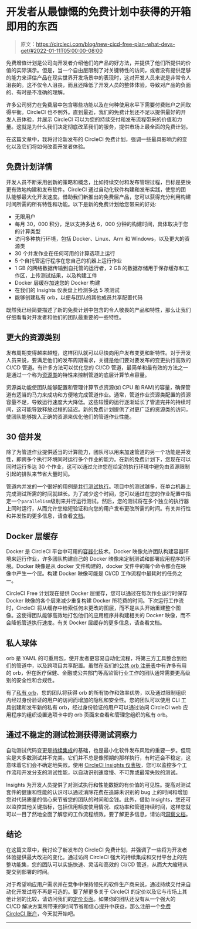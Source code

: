 # 开发者从最慷慨的免费计划中获得的开箱即用的东西

> 原文：<https://circleci.com/blog/new-cicd-free-plan-what-devs-get/#2022-01-11T05:00:00-08:00>

免费增值计划是公司向开发者介绍他们的产品的好方法，并提供了他们所提供的价值的实际演示。但是，当一个自由层限制了对关键特性的访问，或者没有提供足够的能力来评估产品在现实世界开发场景中的表现时，这对开发人员来说是非常令人沮丧的。这不仅令人沮丧，而且还降低了开发人员的整体体验，导致对产品的负面的、有时是不准确的理解。

许多公司努力在免费层中包含哪些功能以及在何种使用水平下需要付费账户之间取得平衡。CircleCI 也不例外。直到最近，我们的免费计划还不足以提供最好的开发人员体验，并展示 CircleCI 可以为您的持续交付和发布流程带来的价值和力量。这就是为什么我们决定彻底改革我们的服务，提供市场上最全面的免费计划。

在这篇文章中，我将讨论新发布的 CircleCI 免费计划，强调一些最具影响力的变化以及它们将如何改善开发者体验。

## 免费计划详情

开发人员不断采用创新的策略和概念，比如持续交付和发布管理过程，目标是更快更有效地构建和发布软件。CircleCI 通过自动化软件构建和发布实践，使您的团队能够最大化开发速度。借助我们新推出的免费层产品，您可以获得充分利用构建时间所需的所有特性和功能。以下是新的免费计划给您带来的好处:

*   无限用户
*   每月 30，000 积分，足以支持多达 6，000 分钟的构建时间，具体取决于您的计算类型
*   访问多种执行环境，包括 Docker、Linux、Arm 和 Windows，以及更大的资源类
*   30 个并发作业在任何可用的计算选项上运行
*   5 个自托管运行程序在您自己的机器上运行作业
*   1 GB 的网络数据传输到自托管的运行者，2 GB 的数据存储用于保存缓存和工作区，上传测试结果，以及构建工件
*   Docker 层缓存加速您的 Docker 构建
*   在我们的 Insights 仪表盘上检测多达 5 项测试
*   能够创建私有 orb，以便与团队的其他成员共享配置代码

既然我已经简要描述了新的免费计划中包含的令人敬畏的产品和特性，那么让我们仔细看看对开发者和他们的团队最重要的一些特性。

## 更大的资源类别

发布周期变得越来越短，这样团队就可以尽快向用户发布变更和新特性。对于开发人员来说，要满足他们的发布周期需求，关键是他们要对要发布的变更执行高效的 CI/CD 管道。有许多方法可以优化您的 CI/CD 管道，最简单和最有效的方法之一是通过一个称为[资源类](https://circleci.com/docs/configuration-reference/#resourceclass)的特性来控制管道的底层计算节点容量。

资源类功能使团队能够配置和管理计算节点资源(如 CPU 和 RAM)的容量，确保管道有适当的马力来成功和方便地完成管道作业。通常，管道作业资源类配置的资源容量不足，导致运行速度大大降低。这些较慢的运行逐渐延长了管道完井的持续时间，这可能导致释放过程的延迟。新的免费计划提供了对更广泛的资源类的访问，使团队能够拨入正确的资源来优化他们的管道作业性能。

## 30 倍并发

除了为管道作业提供适当的计算能力，团队可以用来加速管道的另一个功能是并发性，即跨多个执行环境同时运行多个作业的能力。在新的免费计划下，您现在可以同时运行多达 30 个作业，这可以通过允许您在给定的执行环境中避免由资源限制引起的排队来节省大量时间。

管道内并发的一个很好的用例是[并行测试执行](/blog/how-bolt-optimized-their-ci-pipeline-to-reduce-their-test-run-time-by-over-3x/)。项目中的测试越多，在单台机器上完成测试所需的时间就越长。为了减少这个时间，您可以通过在您的作业配置中指定一个`parallelism`级别来并行运行测试。然后，您的测试将在多个独立的执行器上同时运行，从而允许您缩短验证和向您的用户发布更改所需的时间。有关并行性和并发性的更多信息，请查看[文档](https://circleci.com/docs/parallelism-faster-jobs/)。

## Docker 层缓存

Docker 是 CircleCI 平台中可用的[容器化](/blog/benefits-of-containerization/)技术。Docker 映像允许团队构建容器环境来运行作业，许多团队构建自己的 Docker 映像来定制测试和部署应用程序的环境。Docker 映像是从 docker 文件构建的，docker 文件中的每个命令都会在映像中产生一个层。构建 Docker 映像可能是 CI/CD 工作流程中最耗时的任务之一。

CircleCI Free 计划现在提供 Docker 层缓存，您可以通过在每次作业运行时保存 Docker 映像的各个层来减少重复构建 Docker 所花费的时间。下次运行工作流时，CircleCI 将从缓存中检索任何未更改的图层，而不是从头开始重建整个图像。这使得团队能够高效地打包他们的应用程序并构建相关的 Docker 映像，而不会降低管道执行速度。有关 Docker 层缓存的更多信息，请查看文档。

## 私人球体

orb 是 YAML 的可重用包，使开发者更容易自动化流程，将第三方工具整合到他们的管道中，以及跨项目共享配置。虽然在我们的[公共 orb 注册表](https://circleci.com/developer/orbs)中有许多有用的 orb，但在医疗保健、金融或公共部门等高监管行业工作的团队通常需要更高级别的安全性和合规性。

有了[私有 orb](https://circleci.com/docs/orb-intro/#private-orbs)，您的团队将获得 orb 的所有协作和效率优势，以及通过限制组织内经过身份验证的用户的访问而增加的隐私和安全性。您的团队可以使用 CLI 工具创建和发布新的私有 orb，经过身份验证的用户可以通过访问 CircleCI web 应用程序的组织设置选项卡中的 orb 页面来查看和管理您组织的私有 orb。

## 通过不稳定的测试检测获得测试洞察力

自动测试代码变更是[持续集成](https://circleci.com/continuous-integration/)的基础，也是最小化软件发布风险的重要一步。但现实是大多数测试并不完美。它们并不总是像预期的那样执行，有时还会不稳定，这意味着它们会不确定地失败。使用 [CircleCI Insights 仪表板](/blog/monitor-and-optimize-your-ci-cd-pipeline-with-insights-from-circleci/)，您可以监控多个工作流和开发分支的测试性能，以自动识别速度慢、不可靠或最常失败的测试。

Insights 为开发人员提供了对测试执行和性能数据的有价值的可见性。提高对测试套件的健康和性能的认识可以通过消除花费在追踪未识别的 bug 上的时间和增加您对代码质量的信心来节省您的团队的时间和金钱。此外，借助 Insights，您还可以监控其他关键指标，包括信用额度使用情况、成功率和管道持续时间，这样您就可以一目了然地全面了解您的工作流程绩效。要了解更多信息，请访问[洞察文档](https://circleci.com/docs/insights/)。

## 结论

在这篇文章中，我讨论了新发布的 CircleCI 免费计划，并强调了一些将为开发者体验提供最大改进的变化。通过访问 CircleCI 强大的持续集成和交付平台上的完整功能集，您的团队可以实施快速、灵活和高效的 CI/CD 管道，从而大大缩短从提交到部署的时间。

对于希望响应用户需求并在竞争中保持领先的软件生产商来说，通过持续交付来自动化开发过程不再是可选的。要了解更多关于 CircleCI 的定价以及它与市场上其他计划的比较，请访问我们的[定价页面](https://circleci.com/pricing/)。如果你的团队还没有从一个强大的 CI/CD 解决方案所带来的时间节省和信心提升中获益，那么注册一个[免费 CircleCI 账户](https://circleci.com/signup/)，今天就开始吧。

* * *
